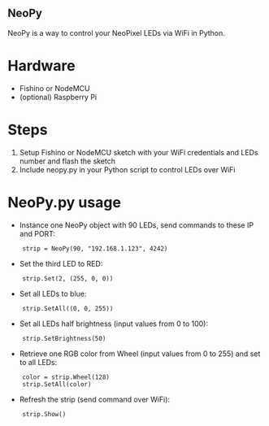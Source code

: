 ## NeoPy
NeoPy is a way to control your NeoPixel LEDs via WiFi in Python.

# Hardware
- Fishino or NodeMCU
- (optional) Raspberry Pi

# Steps
1) Setup Fishino or NodeMCU sketch with your WiFi credentials and LEDs number and flash the sketch
2) Include neopy.py in your Python script to control LEDs over WiFi

# NeoPy.py usage
- Instance one NeoPy object with 90 LEDs, send commands to these IP and PORT:
```
    strip = NeoPy(90, "192.168.1.123", 4242)
```
- Set the third LED to RED:
```
    strip.Set(2, (255, 0, 0))
```
- Set all LEDs to blue:
```
    strip.SetAll((0, 0, 255))
```
- Set all LEDs half brightness (input values from 0 to 100):
```
    strip.SetBrightness(50)
```
- Retrieve one RGB color from Wheel (input values from 0 to 255) and set to all LEDs:
```
    color = strip.Wheel(128)
    strip.SetAll(color)
```
- Refresh the strip (send command over WiFi):
```
    strip.Show()
```
